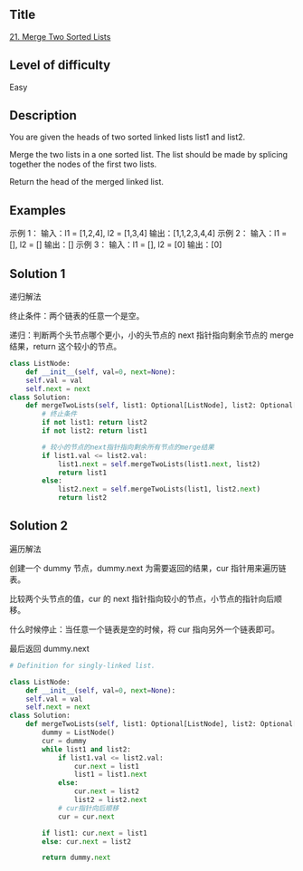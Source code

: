 
## Title
[21. Merge Two Sorted Lists](https://leetcode.com/problems/merge-two-sorted-lists/)

## Level of difficulty
Easy

## Description
You are given the heads of two sorted linked lists list1 and list2.

Merge the two lists in a one sorted list. The list should be made by splicing together the nodes of the first two lists.

Return the head of the merged linked list.

## Examples
示例 1：
输入：l1 = [1,2,4], l2 = [1,3,4]
输出：[1,1,2,3,4,4]
示例 2：
输入：l1 = [], l2 = []
输出：[]
示例 3：
输入：l1 = [], l2 = [0]
输出：[0]


## Solution 1
递归解法

终止条件：两个链表的任意一个是空。

递归：判断两个头节点哪个更小，小的头节点的 next 指针指向剩余节点的 merge 结果，return 这个较小的节点。

```python
class ListNode:
    def __init__(self, val=0, next=None):
    self.val = val
    self.next = next
class Solution:
    def mergeTwoLists(self, list1: Optional[ListNode], list2: Optional[ListNode]) -> Optional[ListNode]:
        # 终止条件
        if not list1: return list2
        if not list2: return list1

        # 较小的节点的next指针指向剩余所有节点的merge结果
        if list1.val <= list2.val:
            list1.next = self.mergeTwoLists(list1.next, list2)
            return list1
        else:
            list2.next = self.mergeTwoLists(list1, list2.next)
            return list2

```

## Solution 2

遍历解法

创建一个 dummy 节点，dummy.next 为需要返回的结果，cur 指针用来遍历链表。

比较两个头节点的值，cur 的 next 指针指向较小的节点，小节点的指针向后顺移。

什么时候停止：当任意一个链表是空的时候，将 cur 指向另外一个链表即可。

最后返回 dummy.next

```python
# Definition for singly-linked list.

class ListNode:
    def __init__(self, val=0, next=None):
    self.val = val
    self.next = next
class Solution:
    def mergeTwoLists(self, list1: Optional[ListNode], list2: Optional[ListNode]) -> Optional[ListNode]:
        dummy = ListNode()
        cur = dummy
        while list1 and list2:
            if list1.val <= list2.val:
                cur.next = list1
                list1 = list1.next
            else:
                cur.next = list2
                list2 = list2.next
            # cur指针向后顺移
            cur = cur.next

        if list1: cur.next = list1
        else: cur.next = list2

        return dummy.next
```

